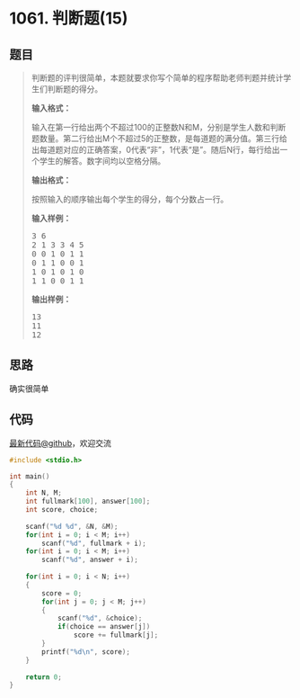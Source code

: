 <h1>1061. 判断题(15)</h1>

## 题目

> <div id="problemContent">
> <p>判断题的评判很简单，本题就要求你写个简单的程序帮助老师判题并统计学生们判断题的得分。
> </p>
> <p><b>
> 输入格式：
> </b></p>
> <p>
> 输入在第一行给出两个不超过100的正整数N和M，分别是学生人数和判断题数量。第二行给出M个不超过5的正整数，是每道题的满分值。第三行给出每道题对应的正确答案，0代表“非”，1代表“是”。随后N行，每行给出一个学生的解答。数字间均以空格分隔。
> </p>
> <p><b>
> 输出格式：
> </b></p>
> <p>
> 按照输入的顺序输出每个学生的得分，每个分数占一行。
> </p>
> <b>输入样例：</b><pre>
> 3 6
> 2 1 3 3 4 5
> 0 0 1 0 1 1
> 0 1 1 0 0 1
> 1 0 1 0 1 0
> 1 1 0 0 1 1
> </pre>
> <b>输出样例：</b><pre>
> 13
> 11
> 12
> </pre>
> </div>

## 思路

确实很简单

## 代码

[最新代码@github](https://github.com/OliverLew/PAT/blob/master/PATBasic/1061.c)，欢迎交流
```c
#include <stdio.h>

int main()
{
    int N, M;
    int fullmark[100], answer[100];
    int score, choice;
    
    scanf("%d %d", &N, &M);
    for(int i = 0; i < M; i++)  
        scanf("%d", fullmark + i);
    for(int i = 0; i < M; i++)  
        scanf("%d", answer + i);
    
    for(int i = 0; i < N; i++)
    {
        score = 0;
        for(int j = 0; j < M; j++)  
        {
            scanf("%d", &choice);
            if(choice == answer[j])     
                score += fullmark[j];
        }
        printf("%d\n", score);
    }
    
    return 0;
}

```